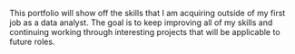 This portfolio will show off the skills that I am acquiring outside of my first job as a data analyst.
The goal is to keep improving all of my skills and continuing working through interesting projects that will be applicable to future roles.
